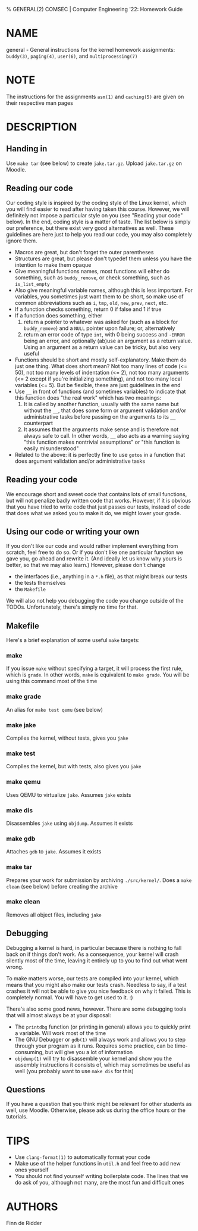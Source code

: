 % GENERAL(2) COMSEC | Computer Engineering '22: Homework Guide

# NAME
general - General instructions for the kernel homework assignments: `buddy(3)`, `paging(4)`, `user(6)`, and `multiprocessing(7)`

# NOTE

The instructions for the assignments `asm(1)` and `caching(5)` are given on their respective man pages

# DESCRIPTION
## Handing in

Use `make tar` (see below) to create `jake.tar.gz`. Upload `jake.tar.gz` on Moodle.
 
## Reading our code

Our coding style is inspired by the coding style of the Linux kernel, which you will find easier to read after having taken this course. However, we will definitely not impose a particular style on you (see "Reading your code" below). In the end, coding style is a matter of taste. The list below is simply our preference, but there exist very good alternatives as well. These guidelines are here just to help you read our code, you may also completely ignore them.

* Macros are great, but don't forget the outer parentheses
* Structures are great, but please don't typedef them unless you have the intention to make them opaque
* Give meaningful functions names, most functions will either do something, such as `buddy_remove`, or check something, such as `is_list_empty`
* Also give meaningful variable names, although this is less important. For variables, you sometimes just want them to be short, so make use of common abbreviations such as `i`, `tmp`, `old`, `new`, `prev`, `next`, etc.
* If a function checks something, return 0 if false and 1 if true
* If a function does something, either
	1. return a pointer to whatever was asked for (such as a block for `buddy_remove`) and a `NULL` pointer upon failure; or, alternatively
	2. return an error code of type `int`, with 0 being success and `-ERROR` being an error, and optionally (ab)use an argument as a return value. Using an argument as a return value can be tricky, but also very useful
* Functions should be short and mostly self-explanatory. Make them do just one thing. What does short mean? Not too many lines of code (<= 50), not too many levels of indentation (<= 2), not too many arguments (<= 2 except if you're initializing something), and not too many local variables (<= 5). But be flexible, these are just guidelines in the end
* Use `__` in front of functions (and sometimes variables) to indicate that this function does "the real work" which has two meanings:
	1. It is called by another function, usually with the same name but without the `__`, that does some form or argument validation and/or administrative tasks before passing on the arguments to its `__` counterpart
	2. It assumes that the arguments make sense and is therefore not always safe to call. In other words, `__` also acts as a warning saying "this function makes nontrivial assumptions" or "this function is easily misunderstood"
* Related to the above: it is perfectly fine to use `gotos` in a function that does argument validation and/or administrative tasks

## Reading your code

We encourage short and sweet code that contains lots of small functions, but will not penalize badly written code that works. However, if it is obvious that you have tried to write code that just passes our tests, instead of code that does what we asked you to make it do, we might lower your grade.

## Using our code or writing your own

If you don't like our code and would rather implement everything from scratch, feel free to do so. Or if you don't like one particular function we gave you, go ahead and rewrite it. (And ideally let us know why yours is better, so that we may also learn.) However, please don't change

* the interfaces (i.e., anything in a `*.h` file), as that might break our tests
* the tests themselves
* the `Makefile`

We will also not help you debugging the code you change outside of the TODOs. Unfortunately, there's simply no time for that.

## Makefile 

Here's a brief explanation of some useful `make` targets:

### make

If you issue `make` without specifying a target, it will process the first rule, which is `grade`. In other words, `make` is equivalent to `make grade`. You will be using this command most of the time

### make grade

An alias for `make test qemu` (see below)

### make jake

Compiles the kernel, without tests, gives you `jake`

### make test

Compiles the kernel, but with tests, also gives you `jake`

### make qemu

Uses QEMU to virtualize `jake`. Assumes `jake` exists

### make dis

Disassembles `jake` using `objdump`. Assumes it exists

### make gdb

Attaches `gdb` to `jake`. Assumes it exists

### make tar

Prepares your work for submission by archiving `./src/kernel/`. Does a `make clean` (see below) before creating the archive

### make clean

Removes all object files, including `jake`

## Debugging

Debugging a kernel is hard, in particular because there is nothing to fall back on if things don't work. As a consequence, your kernel will crash silently most of the time, leaving it entirely up to you to find out what went wrong.

To make matters worse, our tests are compiled into your kernel, which means that you might also make our tests crash. Needless to say, if a test crashes it will not be able to give you nice feedback on why it failed. This is completely normal. You will have to get used to it. :)

There's also some good news, however. There are some debugging tools that will almost always be at your disposal:

- The `printdbg` function (or printing in general) allows you to quickly print a variable. Will work most of the time
- The GNU Debugger or `gdb(1)` will always work and allows you to step through your program as it runs. Requires some practice, can be time-consuming, but will give you a lot of information
- `objdump(1)` will try to disassemble your kernel and show you the assembly instructions it consists of, which may sometimes be useful as well (you probably want to use `make dis` for this)

## Questions

If you have a question that you think might be relevant for other students as well, use Moodle. Otherwise, please ask us during the office hours or the tutorials.

# TIPS

- Use `clang-format(1)` to automatically format your code
- Make use of the helper functions in `util.h` and feel free to add new ones yourself
- You should not find yourself writing boilerplate code. The lines that we do ask of you, although not many, are the most fun and difficult ones

# AUTHORS
Finn de Ridder
